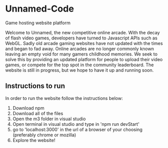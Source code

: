 # Unnamed-Code
Game hosting website platform

Welcome to Unnamed, the new competitive online arcade. With the decay of flash video games, developers have turned to Javascript APIs such as WebGL. Sadly old arcade gaming websites have not updated with the times and began to fad away. Online arcades are no longer commonly known leaving an empty void for many gamers childhood memories. We seek to solve this by providing an updated platform for people to upload their video games, or compete for the top spot in the community leaderboard. The website is still in progress, but we hope to have it up and running soon.

## Instructions to run
In order to run the website follow the instructions below:
1) Download npm
2) Download all of the files
3) Open the m3 folder in visual studio
4) Open terminal in visual studio and type in 'npm run devStart'
5) go to 'localhost:3000' in the url of a browser of your choosing (preferably chrome or mozilla)
6) Explore the website!
